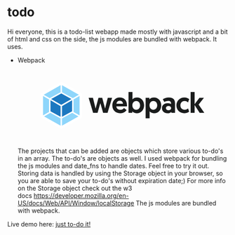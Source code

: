 # todo

Hi everyone, 
this is a todo-list webapp made mostly with javascript and a bit of html and css on the side, the js modules are bundled with webpack.
It uses.
* Webpack <svg xmlns="http://www.w3.org/2000/svg" viewBox="0 0 3916 1524"><title>logo-on-white-bg</title><path fill="#FFF" d="M808 336l387 218.9v437.9l-387 218.9-387-218.9V554.9z"/><path fill="#8ED6FB" d="M1125.9 977.7l-305.1 172.6v-134.4l190.1-104.6 115 66.4zm20.9-18.9V597.9l-111.6 64.5v232l111.6 64.4zm-657.9 18.9L794 1150.3v-134.4L603.8 911.3l-114.9 66.4zM468 958.8V597.9l111.6 64.5v232L468 958.8zm13.1-384.3l312.9-177v129.9L593.5 637.7l-1.6.9-110.8-64.1zm652.6 0l-312.9-177v129.9l200.5 110.2 1.6.9 110.8-64z"/><path fill="#1C78C0" d="M794 985.3L606.4 882.1V677.8L794 786.1v199.2zm26.8 0l187.6-103.1V677.8L820.8 786.1v199.2zm-13.4-207zM619.1 654.2l188.3-103.5 188.3 103.5-188.3 108.7-188.3-108.7z"/><path fill="#1A1C1C" d="M1585.3 912.3h82.5l84.1-280.2h-80.4l-49.8 198.8-53.1-198.8H1499l-53.6 198.8-49.3-198.8h-80.4l83.6 280.2h82.5l52-179.5 51.5 179.5zM1756.2 773c0 84.1 57.3 146.3 147.4 146.3 69.7 0 107.2-41.8 117.9-61.6l-48.8-37c-8 11.8-30 34.3-68.1 34.3-41.3 0-71.3-26.8-72.9-64.3H2029c.5-5.4.5-10.7.5-16.1 0-91.6-49.3-149.5-136.1-149.5-79.9 0-137.2 63.2-137.2 147.9zm77.7-30.6c3.2-32.1 25.7-56.8 60.6-56.8 33.8 0 58.4 22.5 60 56.8h-120.6zm223.5 169.9h69.7v-28.9c7.5 9.1 35.4 35.9 83.1 35.9 80.4 0 137.2-60.5 137.2-146.8 0-86.8-52.5-147.3-132.9-147.3-48.2 0-76.1 26.8-83.1 36.4V524.9h-73.9v387.4zm71.8-139.3c0-52.5 31.1-82.5 71.8-82.5 42.9 0 71.8 33.8 71.8 82.5 0 49.8-30 80.9-71.8 80.9-45 0-71.8-36.5-71.8-80.9zm247 239.5h73.9V883.3c7 9.1 34.8 35.9 83.1 35.9 80.4 0 132.9-60.5 132.9-147.3 0-85.7-56.8-146.8-137.2-146.8-47.7 0-75.6 26.8-83.1 36.4V632h-69.7v380.5zm71.8-241.1c0-44.5 26.8-80.9 71.8-80.9 41.8 0 71.8 31.1 71.8 80.9 0 48.8-28.9 82.5-71.8 82.5-40.7 0-71.8-30-71.8-82.5zm231.5 54.1c0 58.9 48.2 93.8 105 93.8 32.2 0 53.6-9.6 68.1-25.2l4.8 18.2h65.4V734.9c0-62.7-26.8-109.8-116.8-109.8-42.9 0-85.2 16.1-110.4 33.2l27.9 50.4c20.9-10.7 46.6-19.8 74.5-19.8 32.7 0 50.9 16.6 50.9 41.3v18.2c-10.2-7-32.2-15.5-60.6-15.5-65.4-.1-108.8 37.4-108.8 92.6zm73.9-2.2c0-23 19.8-39.1 48.2-39.1s48.8 14.5 48.8 39.1c0 23.6-20.4 38.6-48.2 38.6s-48.8-15.5-48.8-38.6zm348.9 30.6c-46.6 0-79.8-33.8-79.8-81.4 0-45 29.5-82 77.2-82 31.6 0 53.1 15.5 65.4 26.8l20.9-62.2c-18.2-13.9-47.2-30-88.4-30-85.2 0-149 62.7-149 147.9s62.2 146.3 149.5 146.3c40.7 0 71.3-17.1 87.3-30l-19.8-60.5c-12.4 10.1-34.9 25.1-63.3 25.1zm110.9 58.4h73.9V767.6l93.8 144.7h86.8L3361.6 759l98.6-127h-83.1l-90 117.9v-225h-73.9v387.4z"/></svg>
The projects that can be added are objects which store various to-do's in an array. 
The to-do's are objects as well. I used webpack for bundling the js modules and date_fns to handle dates. 
Feel free to try it out. Storing data is handled by using the Storage object in your browser, so you are able to save your to-do's without expiration date;) 
For more info on the Storage object check out the w3 docs https://developer.mozilla.org/en-US/docs/Web/API/Window/localStorage
The js modules are bundled with webpack.

Live demo here: [just to-do it!](https://boriskarl.github.io/todo/dist/ "live demo")

